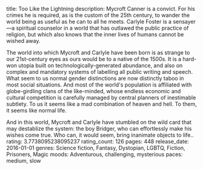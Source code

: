 title: Too Like the Lightning
description: Mycroft Canner is a convict. For his crimes he is required, as is the custom of the 25th century, to wander the world being as useful as he can to all he meets. Carlyle Foster is a sensayer—a spiritual counselor in a world that has outlawed the public practice of religion, but which also knows that the inner lives of humans cannot be wished away.

The world into which Mycroft and Carlyle have been born is as strange to our 21st-century eyes as ours would be to a native of the 1500s. It is a hard-won utopia built on technologically-generated abundance, and also on complex and mandatory systems of labelling all public writing and speech. What seem to us normal gender distinctions are now distinctly taboo in most social situations. And most of the world's population is affiliated with globe-girdling clans of the like-minded, whose endless economic and cultural competition is carefully managed by central planners of inestimable subtlety. To us it seems like a mad combination of heaven and hell. To them, it seems like normal life.

And in this world, Mycroft and Carlyle have stumbled on the wild card that may destablize the system: the boy Bridger, who can effortlessly make his wishes come true. Who can, it would seem, bring inanimate objects to life..
rating: 3.7738095238095237
rating_count: 126
pages: 448
release_date: 2016-01-01
genres: Science fiction, Fantasy, Dystopian, LGBTQ, Fiction, Prisoners, Magic
moods: Adventurous, challenging, mysterious
paces: medium, slow